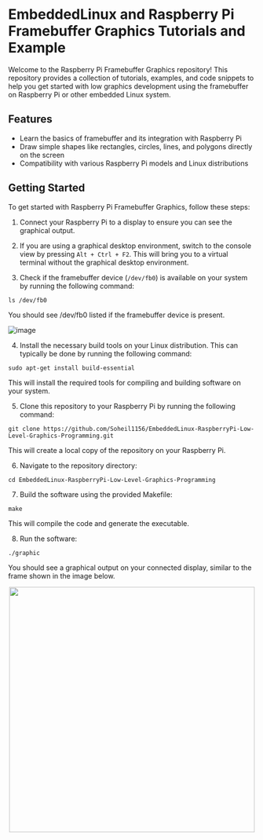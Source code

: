 # EmbeddedLinux and Raspberry Pi Framebuffer Graphics Tutorials and Example
Welcome to the Raspberry Pi Framebuffer Graphics repository! This repository provides a collection of tutorials, examples, and code snippets to help you get started with low graphics development using the framebuffer on Raspberry Pi or other embedded Linux system.

## Features

- Learn the basics of framebuffer and its integration with Raspberry Pi
- Draw simple shapes like rectangles, circles, lines, and polygons directly on the screen
- Compatibility with various Raspberry Pi models and Linux distributions

## Getting Started

To get started with Raspberry Pi Framebuffer Graphics, follow these steps:

1. Connect your Raspberry Pi to a display to ensure you can see the graphical output.

2. If you are using a graphical desktop environment, switch to the console view by pressing `Alt + Ctrl + F2`. This will bring you to a virtual terminal without the graphical desktop environment.

3. Check if the framebuffer device (`/dev/fb0`) is available on your system by running the following command:
```shell 
ls /dev/fb0
```

You should see /dev/fb0 listed if the framebuffer device is present.

![image](https://github.com/soheil1156/EmbeddedLinux-RaspberryPi-Low-Level-Graphics-Programming/assets/24310606/23d37d1b-2477-4416-89b4-22b7cf4eac8b)

4. Install the necessary build tools on your Linux distribution. This can typically be done by running the following command:

```shell 
sudo apt-get install build-essential
```

This will install the required tools for compiling and building software on your system.

5. Clone this repository to your Raspberry Pi by running the following command:

```shell 
git clone https://github.com/Soheil1156/EmbeddedLinux-RaspberryPi-Low-Level-Graphics-Programming.git
```

This will create a local copy of the repository on your Raspberry Pi.

6. Navigate to the repository directory:

```shell 
cd EmbeddedLinux-RaspberryPi-Low-Level-Graphics-Programming
```

7. Build the software using the provided Makefile:

```shell 
make
```

This will compile the code and generate the executable.

8. Run the software:
```shell 
./graphic
```

You should see a graphical output on your connected display, similar to the frame shown in the image below.

<p align="center">
    <img src="https://github.com/soheil1156/EmbeddedLinux-RaspberryPi-Low-Level-Graphics-Programming/assets/24310606/7b92dc8c-abef-40ac-9fbc-d426945aab95" width="500">
</p>
